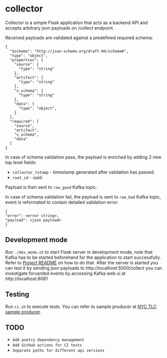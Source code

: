 # collector
Collector is a simple Flask application that acts as a backend API and accepts arbitrary json payloads on /collect endpoint.

Received payloads are validated against a predefined required schema:

```
{
  "$schema": "http://json-schema.org/draft-04/schema#",
  "type": "object",
  "properties": {
    "source": {
      "type": "string"
    },
    "artifact": {
      "type": "string"
    },
    "v_schema": {
      "type": "string"
    },
    "data": {
      "type": "object",
    }
  },
  "required": [
    "source",
    "artifact",
    "v_schema",
    "data"
  ]
}
```
In case of schema validation pass, the payload is enriched by adding 2 new top level fields:
- ```collector_tstamp``` - timestamp generated after validation has passed.
- ```root_id``` - uuid.

Payload is then sent to ```raw_good``` Kafka topic.

In case of schema validation fail, the payload is sent to ```raw_bad``` Kafka topic, event is reformated to contain detailed validation error:
```
{
"error": <error string>,
"payload": <json payload>
}
``` 

Development mode
-
Run ```./dev_mode.sh``` to start Flask server in development mode, note that Kafka has to be started beforehand 
for the application to start successfully. Refer to [Project README](https://github.com/AurimasGr/data-infrastructure-sample) 
on how to do that. After the server is started you can test it by sending json payloads to http://localhost:5000/collect 
you can investigate forvarded events by accessing Kafka web ui at http://localhost:8081

Testing
-
Run ```ci.sh``` to execute tests. You can refer to sample producer 
at [NYC TLC sample producer](https://github.com/AurimasGr/data-infrastructure-sample/blob/main/stream/integration/collector).

TODO
-
- ```Add poetry dependency management```
- ```Add GitHub actions for CI tests```
- ```Separate paths for different api versions```

